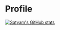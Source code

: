 # Profile

[![Satyam's GitHub stats](https://github-readme-stats.vercel.app/api?username=satyamsingh07)](https://github.com/satyamsingh07/github-readme-stats)
